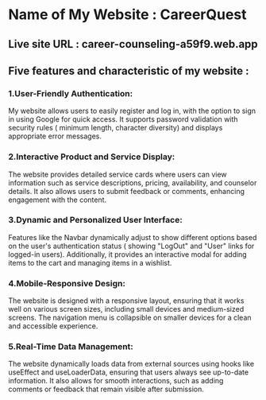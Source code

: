 # Name of My Website : CareerQuest

## Live site URL : career-counseling-a59f9.web.app

## Five features and characteristic of my website : 

### 1.User-Friendly Authentication:

My website allows users to easily register and log in, with the option to sign in using Google for quick access. It supports password validation with security rules ( minimum length, character diversity) and displays appropriate error messages.


### 2.Interactive Product and Service Display:

The website provides detailed service cards where users can view information such as service descriptions, pricing, availability, and counselor details. It also allows users to submit feedback or comments, enhancing engagement with the content.

### 3.Dynamic and Personalized User Interface:

Features like the Navbar dynamically adjust to show different options based on the user's authentication status ( showing "LogOut" and "User" links for logged-in users). Additionally, it provides an interactive modal for adding items to the cart and managing items in a wishlist.

### 4.Mobile-Responsive Design:

The website is designed with a responsive layout, ensuring that it works well on various screen sizes, including small devices and medium-sized screens. The navigation menu is collapsible on smaller devices for a clean and accessible experience.

### 5.Real-Time Data Management:

The website dynamically loads data from external sources using hooks like useEffect and useLoaderData, ensuring that users always see up-to-date information. It also allows for smooth interactions, such as adding comments or feedback that remain visible after submission.
